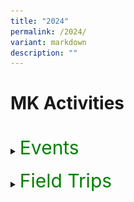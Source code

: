 ```yaml
---
title: "2024"
permalink: /2024/
variant: markdown
description: ""
---
```

<h1>MK Activities</h1><br>
<details>
<summary><p style="font-size:30px; color:green; display:inline">Events</p></summary><br>
<details>
<summary><strong>K2 Interview with the Doctor</strong></summary>
<div data-type="detailsContent" class="isomer-details-content">
<table><tbody>
<tr>
<td width="60%"><img src="/images/MK/2024E_K2%20Interview%20with%20the%20Dr/IWD_01.jpg" style="width:100%"></td>
<td>Most children have interactions with their family doctors only when they fall sick. This time, the K2 children had their first-hand experience to interview a doctor, Dr Colin Low (Pancare Medical Clinc Hougang) face-to-face to find out how the different organs in their bodies function. They were excited, with some posing more than one question for the doctor. </td>
<td> </td>
</tr>
</tbody></table>
<br>
<table border="0"><tbody>
<tr>
<td><img src="/images/MK/2024E_K2%20Interview%20with%20the%20Dr/IWD_02.jpg" style="width:100%"></td>
<td><img src="/images/MK/2024E_K2%20Interview%20with%20the%20Dr/IWD_03.jpg" style="width:88%"></td>
</tr>
<tr>
<td colspan="2">Not only did the children learn about the functions of their body organs, but some brave ones also had the opportunity to practise interviewing someone. </td>
</tr>
</tbody></table>
<br>
<table><tbody>
<tr>
<td width="70%"><img src="/images/MK/2024E_K2%20Interview%20with%20the%20Dr/IWD_04.jpg" style="width:100%"></td>
<td>Our Centre Head, Ms Winnie presented the certificate of appreciation to Dr Colin to thank him for his support in educating our children.</td>
</tr>
</tbody></table>
<br>
<img src="/images/MK/2024E_K2%20Interview%20with%20the%20Dr/IWD_05.jpg" style="width:80%">Overall, it was an interesting experience for the K2 children!
<br><br>
<br>
</div>
</details>
<details>
<summary><strong>Chinese New Year Celebration</strong></summary>
<div data-type="detailsContent" class="isomer-details-content">
<table><tbody>
<tr>
<td width="50%"><img src="/images/MK/2024E_CNY%20Celebration/CNY_01.jpg" style="width:100%"></td><td width="47%"><img src="/images/MK/2024E_CNY%20Celebration/CNY_03.jpg" style="width:100%">
</td></tr>
<tr>
<td width="50%"><img src="/images/MK/2024E_CNY%20Celebration/CNY_02.jpg" style="width:100%"></td>
<td width="47%">The children gathered to celebrate Chinese New Year (CNY) and the theme is celebrating CNY the Singapore way. They learnt that besides the traditions of spring cleaning, putting decorations and home visiting, there is also 守岁 (Shou Sui), where children stay up as late as possible for their parents' longevity. They also had their first-hand experience of 菜青 (Cai Qing), a special performance put up by the teachers, which sent them into screams and shrieks of excitement!
</td></tr>
</tbody></table><br>
<table><tbody>
<tr>
<td width="50%"><img src="/images/MK/2024E_CNY%20Celebration/CNY_04.jpg" style="width:100%"></td>
<td width="50%"><img src="/images/MK/2024E_CNY%20Celebration/CNY_05.jpg" style="width:100%">
</td></tr>
<tr>
<td width="50%"><img src="/images/MK/2024E_CNY%20Celebration/CNY_06.jpg" style="width:100%"></td>
<td width="50%">After the performance, the children enjoyed the food tasting of Yu Sheng and fortune cookies. Some even asked teachers for help to read out the well wishes found in their fortune cookies!<img src="/images/MK/2024E_CNY%20Celebration/CNY_07.jpg" style="width:95%">
</td></tr>
</tbody></table>
<table><tbody>
<tr>
<td width="52%"><img src="/images/MK/2024E_CNY%20Celebration/CNY_08.jpg" style="width:100%"></td><td width="48%"><img src="/images/MK/2024E_CNY%20Celebration/CNY_09.jpg" style="width:100%">
</td></tr>
<tr>
<td colspan="2">The children found out that there is a small note of well wishes in the fortune cookie. Some even asked teachers for help to read out the well wishes found in their fortune cookies!
</td></tr>
</tbody></table><br>
<table><tbody>
<tr>
<td width="58%"><img src="/images/MK/2024E_CNY%20Celebration/CNY_11.jpg" style="width:100%"></td>
<td width="42%"><img src="/images/MK/2024E_CNY%20Celebration/CNY_10.jpg" style="width:95%">
</td></tr>
<tr>
<td width="58%"><img src="/images/MK/2024E_CNY%20Celebration/CNY_12.jpg" style="width:94%"></td>
<td width="42%"><img src="/images/MK/2024E_CNY%20Celebration/CNY_13.jpg" style="width:98%">
</td></tr>
<tr>
<td width="58%"><img src="/images/MK/2024E_CNY%20Celebration/CNY_14.jpg" style="width:90%"></td>
<td width="42%&quot;"><br>The children also got hands-on experience making their bags to hold the mandarin oranges. Together with the cards they prepared beforehand, they then exchanged them with their friends!<br><br><img src="/images/MK/2024E_CNY%20Celebration/CNY_15.jpg" style="width:105%">
</td></tr>
</tbody></table>	
<br><br>
</div></details>
<details>
<summary><strong>K1 Tea Session</strong></summary>
<div data-type="detailsContent" class="isomer-details-content">
<table><tbody>
<tr>
<td width="50%"><img src="/images/MK/2024E_K1%20Tea%20Session/KTSP_01.jpg" style="width:100%"></td>
<td>As part of our efforts to strengthen our relationships with our K1 parents, the K1 teachers organised a tea session to find out the needs and concerns of our parents. At the same time, parents had the opportunity to learn more about how they could better support their children. <br><br>
During the sharing session, parents and children enjoyed some snacks while we discussed the feedback from our parents.
 </td>
</tr>
</tbody></table>
<br>
<table><tbody>
<tr>
<td width="60%"><img src="/images/MK/2024E_K1%20Tea%20Session/KTSP_02.jpg" style="width:100%"></td>
<td>We are thankful to parents who shared their experiences of engaging their children using MK’s family-based activities and how they spent quality time with each other. 
 </td>
</tr>
</tbody></table><br><br>
<table><tbody>
<tr>
<td><img src="/images/MK/2024E_K1%20Tea%20Session/KTSP_03.jpg" style="width:100%"></td>
<td><img src="/images/MK/2024E_K1%20Tea%20Session/KTSP_04.jpg" style="width:100%">
</td>
<td><img src="/images/MK/2024E_K1%20Tea%20Session/KTSP_05.jpg" style="width:100%">
</td>
</tr>
</tbody></table>
<table><tbody>
<tr>
<td rowspan="2"><img src="/images/MK/2024E_K1%20Tea%20Session/KTSP_06.jpg" style="width:100%"></td>
<td><img src="/images/MK/2024E_K1%20Tea%20Session/KTSP_07.jpg" style="width:100%">
</td>
<td><img src="/images/MK/2024E_K1%20Tea%20Session/KTSP_08.jpg" style="width:100%">
</td>
</tr>
<tr>
<td colspan="2">The session ended off with everyone creating their own sensory bottles to bring home. <br>We all learnt a new way of calming ourselves down when we experience big feelings!
</td>
</tr>
	</tbody></table>
<table><tbody>
<tr>
<td><img src="/images/MK/2024E_K1%20Tea%20Session/KTSP_09.jpg" style="width:77%"></td>
<td><img src="/images/MK/2024E_K1%20Tea%20Session/KTSP_10.jpg" style="width:100%"></td>
</tr>
</tbody></table>
<br><br>
<br>
</div>
</details>
<details>
<summary><strong>Hari Raya Celebration</strong></summary>
<div data-type="detailsContent" class="isomer-details-content">
<table><tbody>
<tr>
<td width="50%"><img src="/images/MK/2024E_Hari%20Raya/HRC_01.jpg" style="width:100%"></td>
<td width="50%"><img src="/images/MK/2024E_Hari%20Raya/HRC_02.jpg" style="width:100%"></td>
</tr>
<tr><td width="50%"><img src="/images/MK/2024E_Hari%20Raya/HRC_04.jpg" style="width:60%"></td>
<td style="text-align: center; vertical-align: middle;" width="50%">Our young learners at MK immersed themselves in the spirit of Hari Raya festivities through hands-on experiences, including crafting ketupat, guided by our parent volunteers.</td>
</tr>
<tr><td width="50%"><img src="/images/MK/2024E_Hari%20Raya/HRC_03.jpg" style="width:100%"></td>
<td width="50%"><img src="/images/MK/2024E_Hari%20Raya/HRC_05.jpg" style="width:100%"></td>
</tr>
</tbody></table>
<br>
<table><tbody>
<tr>
<td><img src="/images/MK/2024E_Hari%20Raya/HRC_06.jpg" style="width:100%"></td>
<td><img src="/images/MK/2024E_Hari%20Raya/HRC_07.jpg" style="width:100%"></td>
<td><img src="/images/MK/2024E_Hari%20Raya/HRC_09.jpg" style="width:100%"></td>
</tr>
<tr>
<td colspan="3">The children were invited to make a visit at Cikgu Ju’s “house”, where they received a warm welcome. They practised giving a salam with her and had a wonderful time enjoying Hari Raya treats and delightful company.</td>
</tr>
</tbody></table>
<table><tbody>
<tr>
<td width="50%"><img src="/images/MK/2024E_Hari%20Raya/HRC_08.jpg" style="width:100%"></td>
<td width="50%"><img src="/images/MK/2024E_Hari%20Raya/HRC_10.jpg" style="width:100%"></td>
</tr>
</tbody></table>
<br><br>
<table><tbody>

<tr>
<td width="50%"><img src="/images/MK/2024E_Hari%20Raya/HRC_11.jpg" style="width:100%"></td>
<td width="50%"><img src="/images/MK/2024E_Hari%20Raya/HRC_12.jpg" style="width:100%"></td>
</tr>
<tr>
<td colspan="2">Joyful children proudly display their handmade ketupats, ready to take them home!</td>
</tr>
</tbody></table>
<br><br>
</div>
</details>
<details>
<summary><strong>Mid-Year Celebration</strong></summary>
<div data-type="detailsContent" class="isomer-details-content">
<br><br><table><tbody>
<tr>
<td style="align: right; verical-align: middle;" width="60%"><img src="/images/MK/2024E_Mid%20Year%20Celebration/MYC_01.jpg" style="width:60%"><br><br>
</td><td style="align: left; vertical-align: middle;" width="60%">To celebrate their mid-year achievements and foster creativity, friendship, and teamwork, the children enjoyed a Rainbow Party theme with their teachers and friends. They wore brightly coloured accessories to add to the celebratory fun. </td>
</tr>
<tr>
<td style="align: right; verical-align: middle;" width="60%"><img src="/images/MK/2024E_Mid%20Year%20Celebration/MYC_02.jpg" style="width:60%">
</td><td style="align: left; vertical-align: middle;" width="60%"><img src="/images/MK/2024E_Mid%20Year%20Celebration/MYC_04.jpg" style="width:90%"></td>
</tr>
</tbody></table>
<table><tbody>
<tr>
<td style="align: left; vertical-align: top;" width="40%">After gathering the rainbow-coloured items, the children worked cooperatively to arrange them into the 7 colours of the rainbow. They had a wonderful time putting them together! </td>
<td style="align: right; verical-align: middle;" width="70%"><img src="/images/MK/2024E_Mid%20Year%20Celebration/MYC_03.jpg" style="width:70%"><br><br>
</td>
</tr>
</tbody></table>
<table><tbody>
<tr>
<td style="align: left; vertical-align: top;" width="40%">After gathering the rainbow-coloured items, the children worked cooperatively to arrange them into the 7 colours of the rainbow. They had a wonderful time putting them together! </td>
<td style="align: right; verical-align: middle;" width="70%"><img src="/images/MK/2024E_Mid%20Year%20Celebration/MYC_03.jpg" style="width:70%"><br><br>
</td>
</tr>
<tr>
<td style="align: right; verical-align: middle;" width="80%"><img src="/images/MK/2024E_Mid%20Year%20Celebration/MYC_05.jpg" style="width:80%">
</td><td style="align: left; vertical-align: middle;" width="40%">After gathering the rainbow-coloured items, the children worked cooperatively to arrange them into the 7 colours of the rainbow. They had a wonderful time putting them together!</td>
</tr>
</tbody></table>
<br><br><br>
</div>
</details>
</details><br>
<details>
<summary><p style="font-size:30px; color:green; display:inline">Field Trips</p></summary><br>
<details>
<summary><strong>K1 Field Trip to Punggol Library</strong></summary>
<div data-type="detailsContent" class="isomer-details-content">
<img src="/images/MK/2024FT_K1%20at%20Punggol%20Reg%20Lib/FTPRL_01.jpg" style="width:100%"><br>
The children had an opportunity to explore places in the nearby community centre. The first stop was the resting area where they enjoyed their snack over a short movie.<br><br><br>
<img src="/images/MK/2024FT_K1%20at%20Punggol%20Reg%20Lib/FTPRL_02.jpg" style="width:100%">
<br>All ready to explore the library!<br><br><br>
<img src="/images/MK/2024FT_K1%20at%20Punggol%20Reg%20Lib/FTPRL_03.jpg" style="width:100%">
<br>The children enjoyed a story telling session after exploring books of different languages available in the library.<br><br><br>
<img src="/images/MK/2024FT_K1%20at%20Punggol%20Reg%20Lib/FTPRL_04.jpg" style="width:100%">
<br>They also had hands-on experience with the library's resources and learnt the importance of appropriate behavior in such environments.<br><br><br>
<img src="/images/MK/2024FT_K1%20at%20Punggol%20Reg%20Lib/FTPRL_05.jpg" style="width:100%">
<br>Learning how to return their books to the right places.
<br><br><br>
</div>
</details>
<details>
<summary><strong>K2 National Gallery Singapore Field Trip</strong></summary>
<div data-type="detailsContent" class="isomer-details-content">
<table><tbody>
<tr>
<td width="50%"><img src="/images/MK/2024FT_K2%20at%20NGS/TNGS_01.jpg" style="width:100%"></td>
<td width="50%"><img src="/images/MK/2024FT_K2%20at%20NGS/TNGS_02.jpg" style="width:100%">
</td></tr>
<tr>
<td colspan="2">Fuelling up during snack time before our exploration.
</td></tr>
</tbody></table><br>
<table><tbody>
<tr>
<td width="50%"><img src="/images/MK/2024FT_K2%20at%20NGS/TNGS_03.jpg" style="width:100%"></td>
<td width="50%"><img src="/images/MK/2024FT_K2%20at%20NGS/TNGS_04.jpg" style="width:100%">
</td></tr>
<tr>
<td colspan="2">Observing the National Gallery’s structure, architecture and art works. 
</td></tr>
</tbody></table><br>
<img src="/images/MK/2024FT_K2%20at%20NGS/TNGS_05.jpg" style="width:100%"><br>
Understanding artworks in the gallery through a guided tour.<br><br>
<table><tbody>
<tr>
<td width="37%"><img src="/images/MK/2024FT_K2%20at%20NGS/TNGS_06.jpg" style="width:100%"></td>
<td width="63%"><img src="/images/MK/2024FT_K2%20at%20NGS/TNGS_07.jpg" style="width:100%">
</td></tr>
<tr>
<td colspan="2">All smiles, as it was a fulfilling field trip to National Gallery Singapore!
</td></tr>
</tbody></table>
<br><br><img src="/images/MK/2024FT_K2%20at%20NGS/TNGS_08.jpg" style="width:100%"><br>Children completing their reflective journal by Becky the Bunny after visiting the exhibitions.
<br><br><br>
</div></details>
</details>